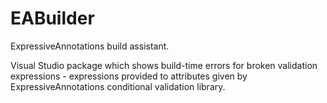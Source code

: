 # EABuilder
ExpressiveAnnotations build assistant.

Visual Studio package which shows build-time errors for broken validation expressions - expressions provided to attributes given by ExpressiveAnnotations conditional validation library.
